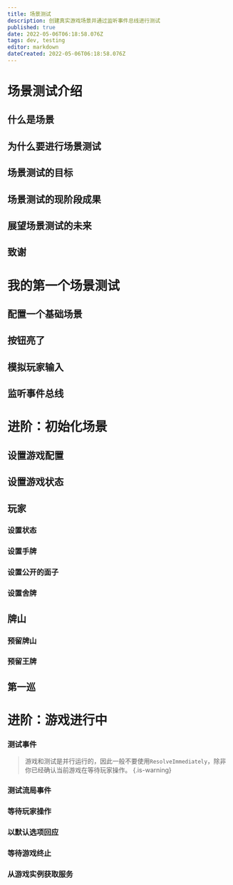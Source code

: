 ```yaml
---
title: 场景测试
description: 创建真实游戏场景并通过监听事件总线进行测试
published: true
date: 2022-05-06T06:18:58.076Z
tags: dev, testing
editor: markdown
dateCreated: 2022-05-06T06:18:58.076Z
---
```


# 场景测试介绍

## 什么是场景

## 为什么要进行场景测试

## 场景测试的目标

## 场景测试的现阶段成果

## 展望场景测试的未来

## 致谢

# 我的第一个场景测试

## 配置一个基础场景

## 按钮亮了

## 模拟玩家输入

## 监听事件总线

# 进阶：初始化场景

## 设置游戏配置

## 设置游戏状态

## 玩家

### 设置状态

### 设置手牌

### 设置公开的面子

### 设置舍牌

## 牌山

### 预留牌山

### 预留王牌

## 第一巡

# 进阶：游戏进行中

### 测试事件

> 游戏和测试是并行运行的，因此一般不要使用`ResolveImmediately`，除非你已经确认当前游戏在等待玩家操作。
{.is-warning}

### 测试流局事件

### 等待玩家操作

### 以默认选项回应

### 等待游戏终止

### 从游戏实例获取服务
